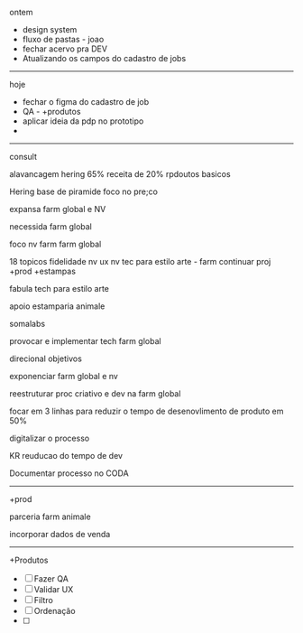 ontem
- design system
- fluxo de pastas - joao
- fechar acervo pra DEV
- Atualizando os campos do cadastro de jobs

---

hoje
- fechar o figma do cadastro de job
- QA - +produtos
- aplicar ideia da pdp no prototipo
- 

---

consult

alavancagem hering
65% receita de 20% rpdoutos basicos

Hering
base de piramide
foco no pre;co

expansa farm global e NV

necessida farm global

foco
nv
farm
farm global

18 topicos
fidelidade nv
ux nv
tec para estilo arte - farm
continuar proj +prod +estampas

fabula
tech para estilo arte

apoio estamparia animale

somalabs

provocar e implementar tech farm global

direcional
objetivos

exponenciar farm global e nv

reestruturar proc criativo e dev na farm global

focar em 3 linhas para reduzir o tempo de desenovlimento de produto em 50%

digitalizar o processo

KR
reuducao do tempo de dev

Documentar processo no CODA

---

+prod

parceria farm animale

incorporar dados de venda

---


+Produtos

- [ ] Fazer QA
- [ ] Validar UX
- [ ] Filtro
- [ ] Ordenação
- [ ] 

